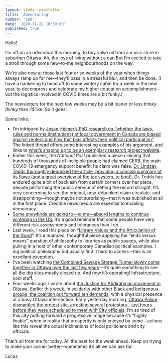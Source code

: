 ```yaml
---
layout: study--newsletter
title: 'Adventuring'
number: '168'
date: '2020-11-22 10:30:00'
published: true
---
```


Hello!

I’m off on an _adventure_ this morning, to buy valve oil from a music store in suburban Ottawa. Ah, the joys of living without a car. But I’m excited to take a stroll through some new-to-me neighbourhoods on the way.

We’re also now at those last four or so weeks of the year when things always ramp up for me—they’ll pass in a stressful blur, and then be done. (I have a hankering to head off to some wintery cabin for a week in the new year, to decompress and celebrate my higher education accomplishment—but the logistics involved in COVID times are a bit funky.)

The newsletters for the next few weeks may be a bit leaner or less _thinky thinky_ than I’d like. So it goes!

Some links:

- I’m intrigued by [Jesse Helmer’s PhD research on “whether the laws, rules and norms (institutions) of local government in Canada are biased against renters and how that bias affects their political participation”](https://twitter.com/jesse_helmer/status/1329897632643375112). The linked thread offers some interesting examples of his argument, and links to [what’s shaping up to be an exemplary research project website](https://www.greatsuppression.ca/).
- Earlier this week, the _National Post_ published a piece claiming that hundreds of thousands of ineligible people had claimed CERB, the main COVID-19 emergency support benefit. Its claim was false. [Dr. Lindsay Tedds thoroughly debunked the article, providing a concise summary of its flaws (and a great overview of the tax system, to boot).](https://deadfortaxreasons.wordpress.com/2020/11/19/no-800000-ineligible-canadians-did-not-receive-the-cerb/) Dr. Tedds has endured quite a bit of backlash from certain corners over her piece, despite performing the public service of setting the record straight. It’s very concerning to see the original, now-debunked claim circulate, and disappointing—though maybe not surprising—that it was published at all in the first place. Credible news media are essential to enabling democracy.
- [Some snowbirds are going to—to me—absurd lengths to continue wintering in the US.](https://www.cbc.ca/news/business/snowbirds-canada-u-s-border-drive-winter-travel-covid-19-1.5810104) It’s a good reminder that some people have very different risk assessments and tolerances than I do…
- Last week, I read this piece on “[Library Values and the Articulation of the Good](https://redlibrarian.github.io/article/2020/11/12/library-values-articulation-of-the-good.html)”. It’s a nuanced, thoughtful piece applying the “ends versus means” question of philosophy to libraries as public spaces, while also pulling in a host of other contemporary Canadian political examples. I dig political philosophy but usually find it hard to access—this is an excellent exception.
- I’ve been watching [the Combined Sewage Storage Tunnel slowly come together in Ottawa over the last few years](https://www.cbc.ca/news/canada/ottawa/orap-sewage-storage-tunnel-opening-1.5810109)—it’s quite something to see all the dig sites mostly closed up. And now it’s operating! Infrastructure, cool stuff.
- Four weeks ago, I wrote about [the Justice for Abdirahman movement in Ottawa](https://lucascherkewski.com/hit-and-miss/164-argh/). Earlier this week, [in solidarity with other Black and Indigenous groups, the coalition put forward ten demands](http://www.justiceforabdirahman.ca/posts/press-release/november-20-2020-the-justice-for-abdirahman-coalition-stands-in-solidarity-with-the-indigenous-community-at-the-chiinawendiwin-we-are-related-day-of-action/), with a physical presence at a busy Ottawa intersection. Early yesterday morning, [Ottawa Police dismantled the protest site, arresting several protestors—just hours before they were scheduled to meet with City officials](https://twitter.com/J4Abdirahman/status/1330356480424484865). I’m so tired of this city putting forward a progressive image because it’s “highly livable”, when in reality that prosperity is only enjoyed by some—actions like this reveal the actual inclinations of local politicians and city officials.

That’s all from me for today. All the best for the week ahead. Keep on trying to make your corner better—sometimes it’s all we can ask for.

Lucas